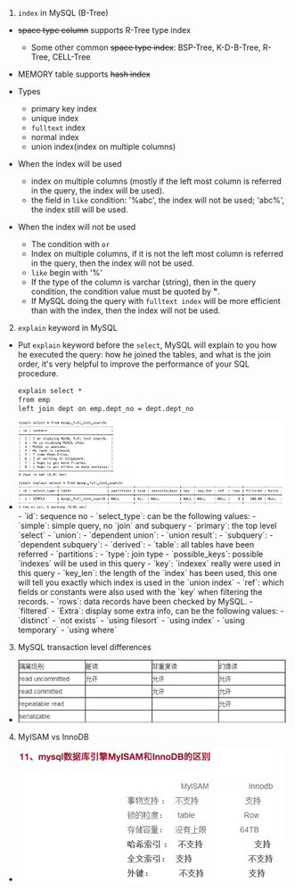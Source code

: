 1. `index` in MySQL (B-Tree)
  - ~~space type column~~ supports R-Tree type index
    - Some other common ~~space type index~~: BSP-Tree, K-D-B-Tree, R-Tree, CELL-Tree

  - MEMORY table supports ~~hash index~~

  - Types
    - primary key index
    - unique index
    - `fulltext` index
    - normal index
    - union index(index on multiple columns)

  - When the index will be used
    - index on multiple columns (mostly if the left most column is referred in the query, the index will be used).
    - the field in `like` condition: '%abc', the index will not be used; 'abc%', the index still will be used.

  - When the index will not be used
    - The condition with `or`
    - Index on multiple columns, if it is not the left most column is referred in the query, then the index will not be used.
    - `like` begin with '%'
    - If the type of the column is varchar (string), then in the query condition, the condition value must be quoted by **"**.
    - If MySQL doing the query with `fulltext index` will be more efficient than with the index, then the index will not be used.

2. `explain` keyword in MySQL
  - Put `explain` keyword before the `select`, MySQL will explain to you how he executed the query: how he joined the tables, and what is the join order, it's very helpful to improve the performance of your SQL procedure.

    ```
    explain select *
    from emp
    left join dept on emp.dept_no = dept.dept_no
    ```

  - <img src="images/explain_keyword_0.png"/>
    - `id`: sequence no
    - `select_type`: can be the following values:
      - `simple`: simple query, no `join` and subquery
      - `primary`: the top level `select`
      - `union`:
      - `dependent union`: 
      - `union result`:
      - `subquery`:
      - `dependent subquery`:
      - `derived`:
    - `table`: all tables have been referred
    - `partitions`: 
    - `type`: join type
    - `possible_keys`: possible `indexes` will be used in this query
    - `key`: `indexex` really were used in this query
    - `key_len`: the length of the `index` has been used, this one will tell you exactly which index is used in the `union index`
    - `ref`: which fields or constants were also used with the `key` when filtering the records.
    - `rows`: data records have been checked by MySQL.
    - `filtered`
    - `Extra`: display some extra info, can be the following values:
      - `distinct`
      - `not exists`
      - `using filesort`
      - `using index`
      - `using temporary`
      - `using where`

3. MySQL transaction level differences
  - <img src="images/transaction_level_0.png"/>

4. MyISAM vs InnoDB
  - <img src="images/MyISAM_InnoDB_0.png"/>


